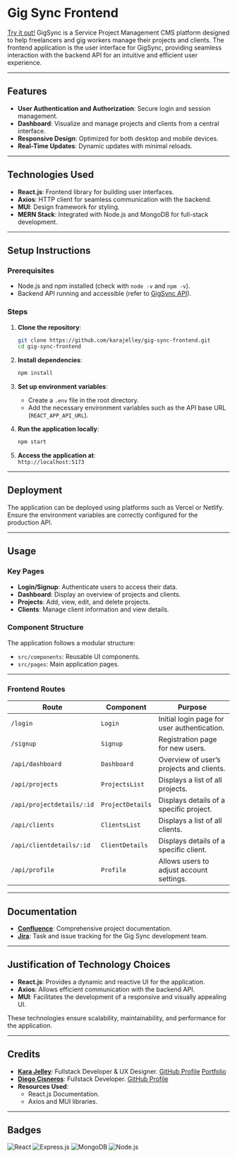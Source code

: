 # Gig Sync Frontend

[Try it out!]([https://karajelley.github.io/sugar-swoop/](https://gigsync.netlify.app/))
GigSync is a Service Project Management CMS platform designed to help freelancers and gig workers manage their projects and clients. The frontend application is the user interface for GigSync, providing seamless interaction with the backend API for an intuitive and efficient user experience.

---

## Features

- **User Authentication and Authorization**: Secure login and session management.
- **Dashboard**: Visualize and manage projects and clients from a central interface.
- **Responsive Design**: Optimized for both desktop and mobile devices.
- **Real-Time Updates**: Dynamic updates with minimal reloads.

---

## Technologies Used

- **React.js**: Frontend library for building user interfaces.
- **Axios**: HTTP client for seamless communication with the backend.
- **MUI**: Design framework for styling.
- **MERN Stack**: Integrated with Node.js and MongoDB for full-stack development.

---

## Setup Instructions

### Prerequisites

- Node.js and npm installed (check with `node -v` and `npm -v`).
- Backend API running and accessible (refer to [GigSync API](https://github.com/karajelley/gig-sync-api)).

### Steps

1. **Clone the repository**:  
   ```bash
   git clone https://github.com/karajelley/gig-sync-frontend.git
   cd gig-sync-frontend
   ```

2. **Install dependencies**:  
   ```bash
   npm install
   ```

3. **Set up environment variables**:  
   - Create a `.env` file in the root directory.
   - Add the necessary environment variables such as the API base URL (`REACT_APP_API_URL`).

4. **Run the application locally**:  
   ```bash
   npm start
   ```

5. **Access the application at**:  
   `http://localhost:5173`

---

## Deployment

The application can be deployed using platforms such as Vercel or Netlify. Ensure the environment variables are correctly configured for the production API.

---

## Usage

### Key Pages

- **Login/Signup**: Authenticate users to access their data.
- **Dashboard**: Display an overview of projects and clients.
- **Projects**: Add, view, edit, and delete projects.
- **Clients**: Manage client information and view details.

### Component Structure

The application follows a modular structure:

- `src/components`: Reusable UI components.
- `src/pages`: Main application pages.

---

### Frontend Routes

| Route                        | Component         | Purpose                                              |
| ---------------------------- | ----------------- | ---------------------------------------------------- |
| `/login`                     | `Login`           | Initial login page for user authentication.          |
| `/signup`                    | `Signup`          | Registration page for new users.                     |
| `/api/dashboard`             | `Dashboard`       | Overview of user’s projects and clients.             |
| `/api/projects`              | `ProjectsList`    | Displays a list of all projects.                     |
| `/api/projectdetails/:id`    | `ProjectDetails`  | Displays details of a specific project.              |
| `/api/clients`               | `ClientsList`     | Displays a list of all clients.                      |
| `/api/clientdetails/:id`     | `ClientDetails`   | Displays details of a specific client.               |
| `/api/profile`               | `Profile`         | Allows users to adjust account settings.             |


---

## Documentation

- [**Confluence**](https://karajelley.atlassian.net/wiki/spaces/GigSync/overview): Comprehensive project documentation.
- [**Jira**](https://karajelley.atlassian.net/jira/software/projects/PROJ/boards/1?selectedIssue=PROJ-37): Task and issue tracking for the Gig Sync development team.

---

## Justification of Technology Choices

- **React.js**: Provides a dynamic and reactive UI for the application.
- **Axios**: Allows efficient communication with the backend API.
- **MUI**: Facilitates the development of a responsive and visually appealing UI.

These technologies ensure scalability, maintainability, and performance for the application.

---

## Credits

- [**Kara Jelley**](https://www.linkedin.com/in/karajelley): Fullstack Developer & UX Designer. [GitHub Profile](https://github.com/karajelley) [Portfolio](https://www.karajelley.me/)
- [**Diego Cisneros**](https://www.linkedin.com/in/dfcisnerosg/): Fullstack Developer. [GitHub Profile](https://github.com/Kasper1-2)
- **Resources Used**:
  - React.js Documentation.
  - Axios and MUI libraries.
---

## Badges

![React](https://img.shields.io/badge/React-18.2.0-blue)
![Express.js](https://img.shields.io/badge/Express.js-4.17.1-lightgrey)
![MongoDB](https://img.shields.io/badge/MongoDB-6.0.5-green)
![Node.js](https://img.shields.io/badge/Node.js-20.5.1-brightgreen)

